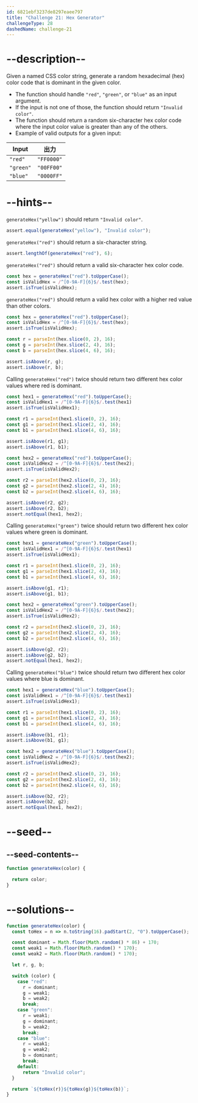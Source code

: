 ```yaml
---
id: 6821ebf3237de8297eaee797
title: "Challenge 21: Hex Generator"
challengeType: 28
dashedName: challenge-21
---
```


# --description--

Given a named CSS color string, generate a random hexadecimal (hex) color code that is dominant in the given color.

- The function should handle `"red"`, `"green"`, or `"blue"` as an input argument.
- If the input is not one of those, the function should return `"Invalid color"`.
- The function should return a random six-character hex color code where the input color value is greater than any of the others.
- Example of valid outputs for a given input:

| Input     | 出力         |
| --------- | ---------- |
| `"red"`   | `"FF0000"` |
| `"green"` | `"00FF00"` |
| `"blue"`  | `"0000FF"` |

# --hints--

`generateHex("yellow")` should return `"Invalid color"`.

```js
assert.equal(generateHex("yellow"), "Invalid color");
```

`generateHex("red")` should return a six-character string.

```js
assert.lengthOf(generateHex("red"), 6);
```

`generateHex("red")` should return a valid six-character hex color code.

```js
const hex = generateHex("red").toUpperCase();
const isValidHex = /^[0-9A-F]{6}$/.test(hex);
assert.isTrue(isValidHex);
```

`generateHex("red")` should return a valid hex color with a higher red value than other colors.

```js
const hex = generateHex("red").toUpperCase();
const isValidHex = /^[0-9A-F]{6}$/.test(hex);
assert.isTrue(isValidHex);

const r = parseInt(hex.slice(0, 2), 16);
const g = parseInt(hex.slice(2, 4), 16);
const b = parseInt(hex.slice(4, 6), 16);

assert.isAbove(r, g);
assert.isAbove(r, b);
```

Calling `generateHex("red")` twice should return two different hex color values where red is dominant.

```js
const hex1 = generateHex("red").toUpperCase();
const isValidHex1 = /^[0-9A-F]{6}$/.test(hex1)
assert.isTrue(isValidHex1);

const r1 = parseInt(hex1.slice(0, 2), 16);
const g1 = parseInt(hex1.slice(2, 4), 16);
const b1 = parseInt(hex1.slice(4, 6), 16);

assert.isAbove(r1, g1);
assert.isAbove(r1, b1);

const hex2 = generateHex("red").toUpperCase();
const isValidHex2 = /^[0-9A-F]{6}$/.test(hex2);
assert.isTrue(isValidHex2);

const r2 = parseInt(hex2.slice(0, 2), 16);
const g2 = parseInt(hex2.slice(2, 4), 16);
const b2 = parseInt(hex2.slice(4, 6), 16);

assert.isAbove(r2, g2);
assert.isAbove(r2, b2);
assert.notEqual(hex1, hex2);
```

Calling `generateHex("green")` twice should return two different hex color values where green is dominant.

```js
const hex1 = generateHex("green").toUpperCase();
const isValidHex1 = /^[0-9A-F]{6}$/.test(hex1)
assert.isTrue(isValidHex1);

const r1 = parseInt(hex1.slice(0, 2), 16);
const g1 = parseInt(hex1.slice(2, 4), 16);
const b1 = parseInt(hex1.slice(4, 6), 16);

assert.isAbove(g1, r1);
assert.isAbove(g1, b1);

const hex2 = generateHex("green").toUpperCase();
const isValidHex2 = /^[0-9A-F]{6}$/.test(hex2);
assert.isTrue(isValidHex2);

const r2 = parseInt(hex2.slice(0, 2), 16);
const g2 = parseInt(hex2.slice(2, 4), 16);
const b2 = parseInt(hex2.slice(4, 6), 16);

assert.isAbove(g2, r2);
assert.isAbove(g2, b2);
assert.notEqual(hex1, hex2);
```

Calling `generateHex("blue")` twice should return two different hex color values where blue is dominant.

```js
const hex1 = generateHex("blue").toUpperCase();
const isValidHex1 = /^[0-9A-F]{6}$/.test(hex1)
assert.isTrue(isValidHex1);

const r1 = parseInt(hex1.slice(0, 2), 16);
const g1 = parseInt(hex1.slice(2, 4), 16);
const b1 = parseInt(hex1.slice(4, 6), 16);

assert.isAbove(b1, r1);
assert.isAbove(b1, g1);

const hex2 = generateHex("blue").toUpperCase();
const isValidHex2 = /^[0-9A-F]{6}$/.test(hex2);
assert.isTrue(isValidHex2);

const r2 = parseInt(hex2.slice(0, 2), 16);
const g2 = parseInt(hex2.slice(2, 4), 16);
const b2 = parseInt(hex2.slice(4, 6), 16);

assert.isAbove(b2, r2);
assert.isAbove(b2, g2);
assert.notEqual(hex1, hex2);
```

# --seed--

## --seed-contents--

```js
function generateHex(color) {

  return color;
}
```

# --solutions--

```js
function generateHex(color) {
  const toHex = n => n.toString(16).padStart(2, "0").toUpperCase();

  const dominant = Math.floor(Math.random() * 86) + 170;
  const weak1 = Math.floor(Math.random() * 170);
  const weak2 = Math.floor(Math.random() * 170);

  let r, g, b;

  switch (color) {
    case "red":
      r = dominant;
      g = weak1;
      b = weak2;
      break;
    case "green":
      r = weak1;
      g = dominant;
      b = weak2;
      break;
    case "blue":
      r = weak1;
      g = weak2;
      b = dominant;
      break;
    default:
      return "Invalid color";
  }

  return `${toHex(r)}${toHex(g)}${toHex(b)}`;
}
```
